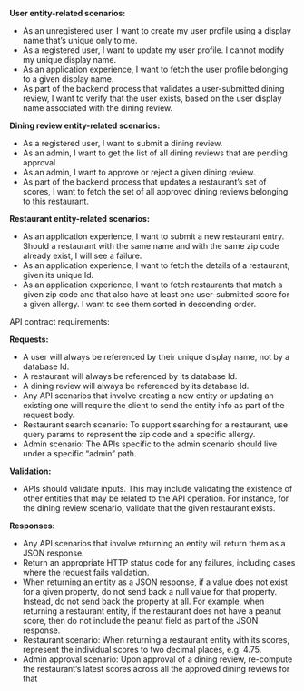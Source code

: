 **User entity-related scenarios:**
* As an unregistered user, I want to create my user profile using a display name that’s unique only to me.
* As a registered user, I want to update my user profile. I cannot modify my unique display name.
* As an application experience, I want to fetch the user profile belonging to a given display name.
* As part of the backend process that validates a user-submitted dining review, I want to verify that the user exists, based on the user display name associated with the dining review.

**Dining review entity-related scenarios:**
* As a registered user, I want to submit a dining review.
* As an admin, I want to get the list of all dining reviews that are pending approval.
* As an admin, I want to approve or reject a given dining review.
* As part of the backend process that updates a restaurant’s set of scores, I want to fetch the set of all approved dining reviews belonging to this restaurant.

**Restaurant entity-related scenarios:**
* As an application experience, I want to submit a new restaurant entry. Should a restaurant with the same name and with the same zip code already exist, I will see a failure.
* As an application experience, I want to fetch the details of a restaurant, given its unique Id.
* As an application experience, I want to fetch restaurants that match a given zip code and that also have at least one user-submitted score for a given allergy. I want to see them sorted in descending order.

API contract requirements:

**Requests:**
* A user will always be referenced by their unique display name, not by a database Id.
* A restaurant will always be referenced by its database Id.
* A dining review will always be referenced by its database Id.
* Any API scenarios that involve creating a new entity or updating an existing one will require the client to send the entity info as part of the request body.
* Restaurant search scenario: To support searching for a restaurant, use query params to represent the zip code and a specific allergy.
* Admin scenario: The APIs specific to the admin scenario should live under a specific “admin” path.

**Validation:**
* APIs should validate inputs. This may include validating the existence of other entities that may be related to the API operation. For instance, for the dining review scenario, validate that the given restaurant exists.

**Responses:**
* Any API scenarios that involve returning an entity will return them as a JSON response.
* Return an appropriate HTTP status code for any failures, including cases where the request fails validation.
* When returning an entity as a JSON response, if a value does not exist for a given property, do not send back a null value for that property. Instead, do not send back the property at all. For example, when returning a restaurant entity, if the restaurant does not have a peanut score, then do not include the peanut field as part of the JSON response.
* Restaurant scenario: When returning a restaurant entity with its scores, represent the individual scores to two decimal places, e.g. 4.75.
* Admin approval scenario: Upon approval of a dining review, re-compute the restaurant’s latest scores across all the approved dining reviews for that
